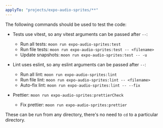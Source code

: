 ```yaml
---
applyTo: "projects/expo-audio-sprites/**"
---
```


The following commands should be used to test the code:

- Tests use vitest, so any vitest arguments can be passed after `--`:

  - Run all tests: `moon run expo-audio-sprites:test`
  - Run file tests: `moon run expo-audio-sprites:test -- <filename>`
  - Update snapshots: `moon run expo-audio-sprites:test -- -u`

- Lint uses eslint, so any eslint arguments can be passed after `--`:

  - Run all lint: `moon run expo-audio-sprites:lint`
  - Run file lint: `moon run expo-audio-sprites:lint -- <filename>`
  - Auto-fix lint: `moon run expo-audio-sprites:lint -- --fix`

- Prettier: `moon run expo-audio-sprites:prettierCheck`

  - Fix prettier: `moon run expo-audio-sprites:prettier`

These can be run from any directory, there's no need to `cd` to a particular directory.
